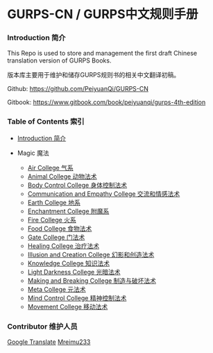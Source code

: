 # GURPS-CN / GURPS中文规则手册
### Introduction 简介

This Repo is used to store and management the first draft Chinese translation version of GURPS Books.

版本库主要用于维护和储存GURPS规则书的相关中文翻译初稿。



Github: https://github.com/PeiyuanQi/GURPS-CN

Gitbook: https://www.gitbook.com/book/peiyuanqi/gurps-4th-edition



### Table of Contents 索引

- [Introduction 简介](README.md)


- Magic 魔法
  - [Air College 气系](Magic/Air-College.md)
  - [Animal College 动物法术](Magic/Animal-College.md)
  - [Body Control College 身体控制法术](Magic/Body-Control-College.md)
  - [Communication and Empathy College 交流和情感法术](Magic/Communication-Empathy-College.md)
  - [Earth College 地系](Magic/Earth-College.md)
  - [Enchantment College 附魔系](Magic/Enchantment-College.md)
  - [Fire College 火系](Magic/Fire-College.md)
  - [Food College 食物法术](Magic/Food-College.md)
  - [Gate College 门法术](Magic/Gate-College.md)
  - [Healing College 治疗法术](Magic/Healing-College.md)
  - [Illusion and Creation College 幻影和创造法术](Magic/Illusion-Creation-College.md)
  - [Knowledge College 知识法术](Magic/Knowledge-College.md)
  - [Light Darkness College 光暗法术](Magic/Light-Darkness-College.md)
  - [Making and Breaking College 制造与破坏法术](Magic/Making-Breaking-College.md)
  - [Meta College 元法术](Magic/Meta-College.md)
  - [Mind Control College 精神控制法术](Magic/Mind-Control-College.md)
  - [Movement College 移动法术](Magic/Movement-College.md)





### Contributor 维护人员

[Google Translate](https://translate.google.com)  [Mreimu233](https://github.com/Mreimu233)